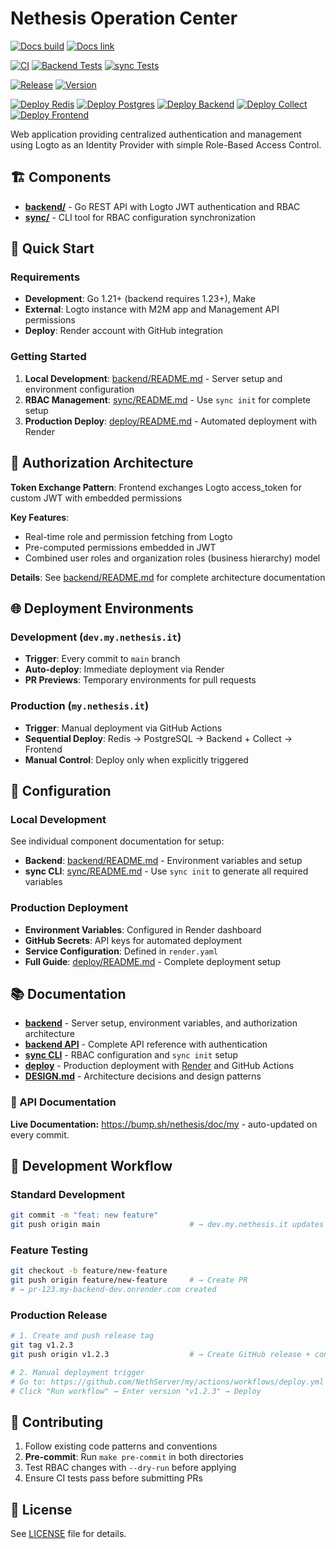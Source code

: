 # Nethesis Operation Center

[![Docs build](https://img.shields.io/github/actions/workflow/status/NethServer/my/docs.yml?style=for-the-badge&label=Docs%20build)](https://github.com/NethServer/my/actions/workflows/docs.yml)
[![Docs link](https://img.shields.io/badge/docs-available-blue?style=for-the-badge&label=Docs%20link)](https://bump.sh/nethesis/doc/my)

[![CI](https://img.shields.io/github/actions/workflow/status/NethServer/my/ci.yml?style=for-the-badge&label=CI)](https://github.com/NethServer/my/actions/workflows/ci.yml)
[![Backend Tests](https://img.shields.io/github/actions/workflow/status/NethServer/my/ci.yml?job=backend-tests&label=Backend%20Tests&style=for-the-badge)](https://github.com/NethServer/my/actions/workflows/ci.yml)
[![sync Tests](https://img.shields.io/github/actions/workflow/status/NethServer/my/ci.yml?job=sync-tests&label=sync%20Tests&style=for-the-badge)](https://github.com/NethServer/my/actions/workflows/ci.yml)


[![Release](https://img.shields.io/github/actions/workflow/status/NethServer/my/release.yml?style=for-the-badge&label=Release)](https://github.com/NethServer/my/actions/workflows/release.yml)
[![Version](https://img.shields.io/github/v/release/NethServer/my?style=for-the-badge&color=3a3c3f&label=Version)](https://github.com/NethServer/my/releases)

[![Deploy Redis](https://img.shields.io/github/actions/workflow/status/NethServer/my/deploy.yml?job=deploy-redis&label=Deploy%20Redis&style=for-the-badge)](https://github.com/NethServer/my/actions/workflows/deploy.yml)
[![Deploy Postgres](https://img.shields.io/github/actions/workflow/status/NethServer/my/deploy.yml?job=deploy-postgres&label=Deploy%20Postgres&style=for-the-badge)](https://github.com/NethServer/my/actions/workflows/deploy.yml)
[![Deploy Backend](https://img.shields.io/github/actions/workflow/status/NethServer/my/deploy.yml?job=deploy-backend&label=Deploy%20Backend&style=for-the-badge)](https://github.com/NethServer/my/actions/workflows/deploy.yml)
[![Deploy Collect](https://img.shields.io/github/actions/workflow/status/NethServer/my/deploy.yml?job=deploy-collect&label=Deploy%20Collect&style=for-the-badge)](https://github.com/NethServer/my/actions/workflows/deploy.yml)
[![Deploy Frontend](https://img.shields.io/github/actions/workflow/status/NethServer/my/deploy.yml?job=deploy-frontend&label=Deploy%20Frontend&style=for-the-badge)](https://github.com/NethServer/my/actions/workflows/deploy.yml)

Web application providing centralized authentication and management using Logto as an Identity Provider with simple Role-Based Access Control.

## 🏗️ Components

- **[backend/](./backend/)** - Go REST API with Logto JWT authentication and RBAC
- **[sync/](./sync/)** - CLI tool for RBAC configuration synchronization

## 🚀 Quick Start

### Requirements
- **Development**: Go 1.21+ (backend requires 1.23+), Make
- **External**: Logto instance with M2M app and Management API permissions
- **Deploy**: Render account with GitHub integration

### Getting Started
1. **Local Development**: [backend/README.md](./backend/README.md) - Server setup and environment configuration
2. **RBAC Management**: [sync/README.md](./sync/README.md) - Use `sync init` for complete setup
3. **Production Deploy**: [deploy/README.md](./deploy/README.md) - Automated deployment with Render

## 🔐 Authorization Architecture

**Token Exchange Pattern**: Frontend exchanges Logto access_token for custom JWT with embedded permissions

**Key Features**:
- Real-time role and permission fetching from Logto
- Pre-computed permissions embedded in JWT
- Combined user roles and organization roles (business hierarchy) model

**Details**: See [backend/README.md](./backend/README.md) for complete architecture documentation

## 🌐 Deployment Environments

### Development (`dev.my.nethesis.it`)
- **Trigger**: Every commit to `main` branch
- **Auto-deploy**: Immediate deployment via Render
- **PR Previews**: Temporary environments for pull requests

### Production (`my.nethesis.it`)
- **Trigger**: Manual deployment via GitHub Actions
- **Sequential Deploy**: Redis → PostgreSQL → Backend + Collect → Frontend
- **Manual Control**: Deploy only when explicitly triggered

## 📝 Configuration

### Local Development
See individual component documentation for setup:
- **Backend**: [backend/README.md](./backend/README.md) - Environment variables and setup
- **sync CLI**: [sync/README.md](./sync/README.md) - Use `sync init` to generate all required variables

### Production Deployment
- **Environment Variables**: Configured in Render dashboard
- **GitHub Secrets**: API keys for automated deployment
- **Service Configuration**: Defined in `render.yaml`
- **Full Guide**: [deploy/README.md](./deploy/README.md) - Complete deployment setup

## 📚 Documentation

- **[backend](./backend/README.md)** - Server setup, environment variables, and authorization architecture
- **[backend API](./backend/API.md)** - Complete API reference with authentication
- **[sync CLI](./sync/README.md)** - RBAC configuration and `sync init` setup
- **[deploy](./deploy/README.md)** - Production deployment with [Render](render.yaml) and GitHub Actions
- **[DESIGN.md](./DESIGN.md)** - Architecture decisions and design patterns

### 📖 API Documentation
**Live Documentation:** https://bump.sh/nethesis/doc/my - auto-updated on every commit.

## 🤝 Development Workflow

### Standard Development
```bash
git commit -m "feat: new feature"
git push origin main                    # → dev.my.nethesis.it updates
```

### Feature Testing
```bash
git checkout -b feature/new-feature
git push origin feature/new-feature     # → Create PR
# → pr-123.my-backend-dev.onrender.com created
```

### Production Release
```bash
# 1. Create and push release tag
git tag v1.2.3
git push origin v1.2.3                  # → Create GitHub release + containers

# 2. Manual deployment trigger
# Go to: https://github.com/NethServer/my/actions/workflows/deploy.yml
# Click "Run workflow" → Enter version "v1.2.3" → Deploy
```

## 🤝 Contributing

1. Follow existing code patterns and conventions
2. **Pre-commit**: Run `make pre-commit` in both directories
3. Test RBAC changes with `--dry-run` before applying
4. Ensure CI tests pass before submitting PRs

## 📄 License

See [LICENSE](./LICENSE) file for details.

